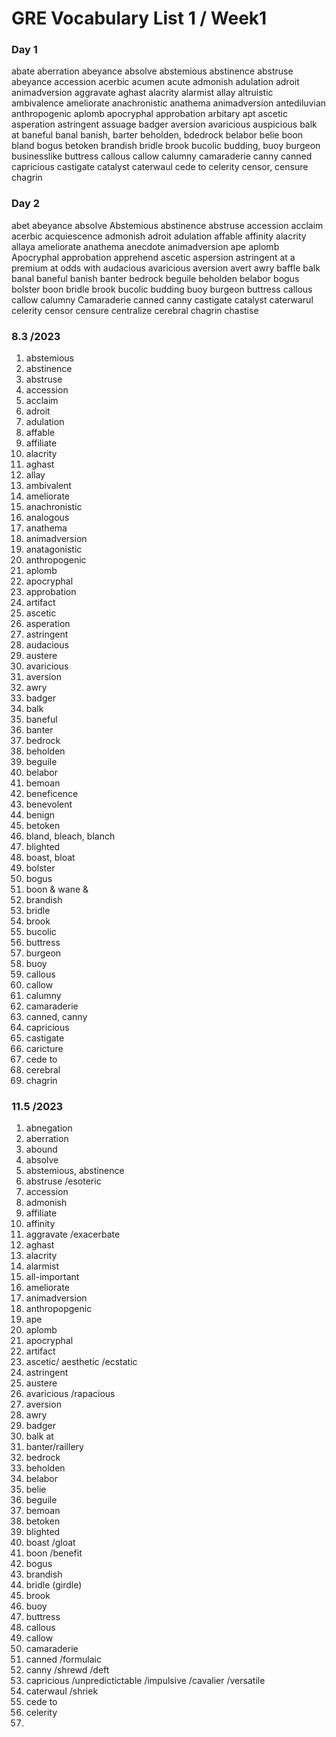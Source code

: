 # GRE Vocabulary List 1 / Week1

### Day 1
abate
aberration
abeyance
absolve
abstemious
abstinence
abstruse
abeyance
accession
acerbic
acumen
acute
admonish
adulation
adroit
animadversion
aggravate
aghast
alacrity
alarmist
allay
altruistic
ambivalence
ameliorate
anachronistic
anathema
animadversion
antediluvian
anthropogenic
aplomb
apocryphal
approbation
arbitary
apt
ascetic
asperation
astringent
assuage
badger
aversion
avaricious
auspicious
balk at
baneful
banal
banish, barter
beholden, 
bdedrock
belabor
belie
boon
bland
bogus
betoken
brandish
bridle
brook
bucolic
budding,
buoy
burgeon
businesslike
buttress
callous
callow
calumny
camaraderie
canny
canned
capricious
castigate
catalyst
caterwaul
cede to
celerity
censor, censure
chagrin

### Day 2
abet
abeyance
absolve
Abstemious
abstinence 
abstruse
accession
acclaim
acerbic
acquiescence 
admonish
adroit
adulation
affable
affinity
alacrity
allaya
ameliorate
anathema
anecdote
animadversion
ape
aplomb
Apocryphal
approbation
apprehend 
ascetic
aspersion
astringent
at a premium
at odds with
audacious
avaricious
aversion
avert
awry
baffle
balk 
banal
baneful
banish
banter
bedrock
beguile
beholden
belabor
bogus
bolster
boon
bridle
brook
bucolic
budding
buoy
burgeon
buttress
callous
callow
calumny
Camaraderie 
canned
canny
castigate
catalyst
caterwarul
celerity
censor
censure
centralize
cerebral
chagrin
chastise



### 8.3 /2023
1. abstemious
2. abstinence
3. abstruse
4. accession
5. acclaim
6. adroit
7. adulation
8. affable
9. affiliate
10. alacrity
11. aghast
12. allay
13. ambivalent 
14. ameliorate
15. anachronistic 
16. analogous
17. anathema
18. animadversion
19. anatagonistic
20. anthropogenic
21. aplomb
22. apocryphal
23. approbation
24. artifact
25. ascetic
26. asperation
27. astringent
28. audacious
29. austere
30. avaricious 
31. aversion
32. awry
33. badger
34. balk
35. baneful
36. banter
37. bedrock
38. beholden
39. beguile
40. belabor
41. bemoan
42. beneficence
43. benevolent 
44. benign
45. betoken
46. bland, bleach, blanch
47. blighted
48. boast, bloat
49. bolster
50. bogus
51. boon & wane & 
52. brandish
53. bridle
54. brook
55. bucolic
56. buttress
57. burgeon
58. buoy
59. callous
60. callow
61. calumny
62. camaraderie
63. canned, canny
64. capricious
65. castigate
66. caricture
67. cede to
68. cerebral
69. chagrin


### 11.5 /2023
1. abnegation
2. aberration
3. abound
4. absolve
5. abstemious, abstinence
6. abstruse /esoteric
7. accession
8. admonish
9. affiliate
10. affinity
11. aggravate /exacerbate
12. aghast
13. alacrity
14. alarmist
15. all-important
16. ameliorate
17. animadversion
18. anthropopgenic
19. ape
20. aplomb
21. apocryphal
22. artifact
23. ascetic/ aesthetic /ecstatic
24. astringent
25. austere
26. avaricious /rapacious
27. aversion
28. awry
29. badger
30. balk at
31. banter/raillery
32. bedrock
33. beholden
34. belabor
35. belie
36. beguile
37. bemoan
38. betoken
39. blighted
40. boast /gloat
41. boon /benefit
42. bogus
43. brandish
44. bridle (girdle)
45. brook
46. buoy
47. buttress
48. callous
49. callow
50. camaraderie
51. canned /formulaic
52. canny /shrewd /deft
53. capricious /unpredictictable /impulsive /cavalier /versatile
54. caterwaul /shriek
55. cede to
56. celerity
57. 